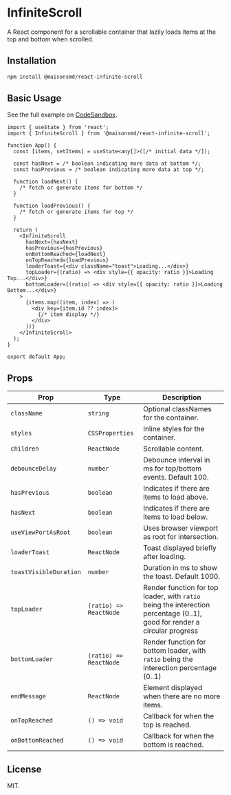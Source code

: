 # InfiniteScroll

A React component for a scrollable container that lazily loads items at the top and bottom when scrolled.

## Installation

```bash
npm install @maisonsmd/react-infinite-scroll
```

## Basic Usage

See the full example on [CodeSandbox](https://codesandbox.io/p/sandbox/react-infinite-scroll-lc47cj).

```tsx
import { useState } from 'react';
import { InfiniteScroll } from '@maisonsmd/react-infinite-scroll';

function App() {
  const [items, setItems] = useState<any[]>([/* initial data */]);

  const hasNext = /* boolean indicating more data at bottom */;
  const hasPrevious = /* boolean indicating more data at top */;

  function loadNext() {
    /* fetch or generate items for bottom */
  }

  function loadPrevious() {
    /* fetch or generate items for top */
  }

  return (
    <InfiniteScroll
      hasNext={hasNext}
      hasPrevious={hasPrevious}
      onBottomReached={loadNext}
      onTopReached={loadPrevious}
      loaderToast={<div className="toast">Loading...</div>}
      topLoader={(ratio) => <div style={{ opacity: ratio }}>Loading Top...</div>}
      bottomLoader={(ratio) => <div style={{ opacity: ratio }}>Loading Bottom...</div>}
    >
      {items.map((item, index) => (
        <div key={item.id ?? index}>
          {/* item display */}
        </div>
      ))}
    </InfiniteScroll>
  );
}

export default App;
```

## Props

| Prop                   | Type                   | Description                                                                                                               |
| ---------------------- | ---------------------- | ------------------------------------------------------------------------------------------------------------------------- |
| `className`            | `string`               | Optional classNames for the container.                                                                                    |
| `styles`               | `CSSProperties`        | Inline styles for the container.                                                                                          |
| `children`             | `ReactNode`            | Scrollable content.                                                                                                       |
| `debounceDelay`        | `number`               | Debounce interval in ms for top/bottom events. Default 100.                                                               |
| `hasPrevious`          | `boolean`              | Indicates if there are items to load above.                                                                               |
| `hasNext`              | `boolean`              | Indicates if there are items to load below.                                                                               |
| `useViewPortAsRoot`    | `boolean`              | Uses browser viewport as root for intersection.                                                                           |
| `loaderToast`          | `ReactNode`            | Toast displayed briefly after loading.                                                                                    |
| `toastVisibleDuration` | `number`               | Duration in ms to show the toast. Default 1000.                                                                           |
| `topLoader`            | `(ratio) => ReactNode` | Render function for top loader, with `ratio` being the interection percentage (0..1), good for render a circular progress |
| `bottomLoader`         | `(ratio) => ReactNode` | Render function for bottom loader, with `ratio` being the interection percentage (0..1)                                   |
| `endMessage`           | `ReactNode`            | Element displayed when there are no more items.                                                                           |
| `onTopReached`         | `() => void`           | Callback for when the top is reached.                                                                                     |
| `onBottomReached`      | `() => void`           | Callback for when the bottom is reached.                                                                                  |

## License

MIT.
